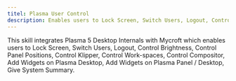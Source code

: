 ```yaml
---
titel: Plasma User Control
description: Enables users to Lock Screen, Switch Users, Logout, Control Brightness, Control Panel Positions, Control Klipper, Control Workspaces, Control Compisitor, Add Widgets on Plasma Desktop
---
```

This skill integrates Plasma 5 Desktop Internals with Mycroft which enables users to Lock Screen, Switch Users, Logout, Control Brightness, Control Panel Positions, Control Klipper, Control Work-spaces, Control Compositor, Add Widgets on Plasma Desktop, Add Widgets on Plasma Panel / Desktop, Give System Summary.
